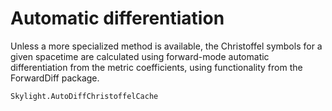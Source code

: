# Automatic differentiation

Unless a more specialized method is available, the Christoffel symbols for a given spacetime
are calculated using forward-mode automatic differentiation from the metric coefficients, using
functionality from the ForwardDiff package. 

```@docs
Skylight.AutoDiffChristoffelCache
```